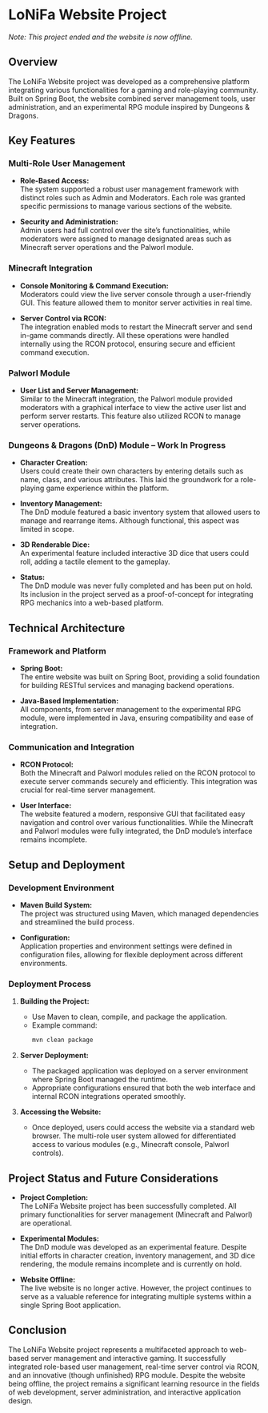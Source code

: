 # LoNiFa Website Project

*Note: This project ended and the website is now offline.*

## Overview

The LoNiFa Website project was developed as a comprehensive platform integrating various functionalities for a gaming and role-playing community. Built on Spring Boot, the website combined server management tools, user administration, and an experimental RPG module inspired by Dungeons & Dragons. 

## Key Features

### Multi-Role User Management
- **Role-Based Access:**  
  The system supported a robust user management framework with distinct roles such as Admin and Moderators. Each role was granted specific permissions to manage various sections of the website.
  
- **Security and Administration:**  
  Admin users had full control over the site’s functionalities, while moderators were assigned to manage designated areas such as Minecraft server operations and the Palworl module.

### Minecraft Integration
- **Console Monitoring & Command Execution:**  
  Moderators could view the live server console through a user-friendly GUI. This feature allowed them to monitor server activities in real time.
  
- **Server Control via RCON:**  
  The integration enabled mods to restart the Minecraft server and send in-game commands directly. All these operations were handled internally using the RCON protocol, ensuring secure and efficient command execution.

### Palworl Module
- **User List and Server Management:**  
  Similar to the Minecraft integration, the Palworl module provided moderators with a graphical interface to view the active user list and perform server restarts. This feature also utilized RCON to manage server operations.

### Dungeons & Dragons (DnD) Module – Work In Progress
- **Character Creation:**  
  Users could create their own characters by entering details such as name, class, and various attributes. This laid the groundwork for a role-playing game experience within the platform.
  
- **Inventory Management:**  
  The DnD module featured a basic inventory system that allowed users to manage and rearrange items. Although functional, this aspect was limited in scope.
  
- **3D Renderable Dice:**  
  An experimental feature included interactive 3D dice that users could roll, adding a tactile element to the gameplay.
  
- **Status:**  
  The DnD module was never fully completed and has been put on hold. Its inclusion in the project served as a proof-of-concept for integrating RPG mechanics into a web-based platform.

## Technical Architecture

### Framework and Platform
- **Spring Boot:**  
  The entire website was built on Spring Boot, providing a solid foundation for building RESTful services and managing backend operations.
  
- **Java-Based Implementation:**  
  All components, from server management to the experimental RPG module, were implemented in Java, ensuring compatibility and ease of integration.

### Communication and Integration
- **RCON Protocol:**  
  Both the Minecraft and Palworl modules relied on the RCON protocol to execute server commands securely and efficiently. This integration was crucial for real-time server management.
  
- **User Interface:**  
  The website featured a modern, responsive GUI that facilitated easy navigation and control over various functionalities. While the Minecraft and Palworl modules were fully integrated, the DnD module’s interface remains incomplete.

## Setup and Deployment

### Development Environment
- **Maven Build System:**  
  The project was structured using Maven, which managed dependencies and streamlined the build process.
  
- **Configuration:**  
  Application properties and environment settings were defined in configuration files, allowing for flexible deployment across different environments.

### Deployment Process
1. **Building the Project:**  
   - Use Maven to clean, compile, and package the application.
   - Example command:  
     ```bash
     mvn clean package
     ```
   
2. **Server Deployment:**  
   - The packaged application was deployed on a server environment where Spring Boot managed the runtime.
   - Appropriate configurations ensured that both the web interface and internal RCON integrations operated smoothly.

3. **Accessing the Website:**  
   - Once deployed, users could access the website via a standard web browser. The multi-role user system allowed for differentiated access to various modules (e.g., Minecraft console, Palworl controls).

## Project Status and Future Considerations

- **Project Completion:**  
  The LoNiFa Website project has been successfully completed. All primary functionalities for server management (Minecraft and Palworl) are operational.
  
- **Experimental Modules:**  
  The DnD module was developed as an experimental feature. Despite initial efforts in character creation, inventory management, and 3D dice rendering, the module remains incomplete and is currently on hold.
  
- **Website Offline:**  
  The live website is no longer active. However, the project continues to serve as a valuable reference for integrating multiple systems within a single Spring Boot application.

## Conclusion

The LoNiFa Website project represents a multifaceted approach to web-based server management and interactive gaming. It successfully integrated role-based user management, real-time server control via RCON, and an innovative (though unfinished) RPG module. Despite the website being offline, the project remains a significant learning resource in the fields of web development, server administration, and interactive application design.